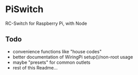 PiSwitch
========

RC-Switch for Raspberry Pi, with Node

Todo
----

* convenience functions like "house codes"
* better documentation of WiringPi setup()/non-root usage
* maybe "presets" for common outlets
* rest of this Readme…
